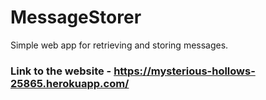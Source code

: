 # MessageStorer

Simple web app for retrieving and storing messages. 
 
### Link to the website -  https://mysterious-hollows-25865.herokuapp.com/
